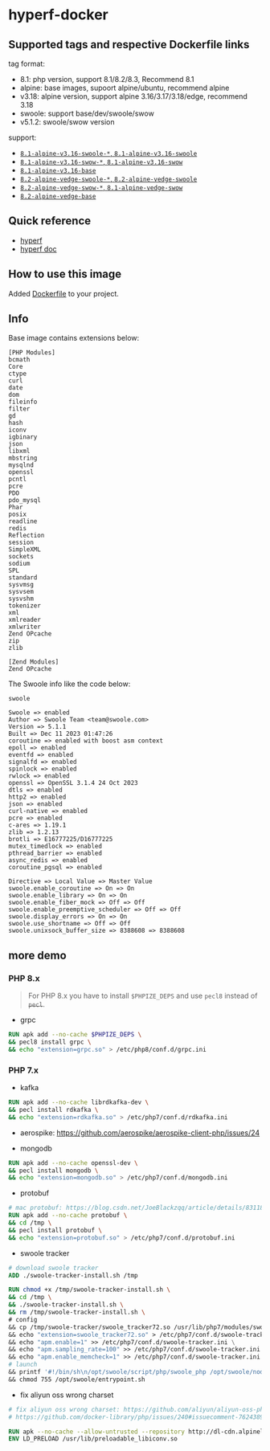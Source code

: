 # hyperf-docker

## Supported tags and respective Dockerfile links

tag format:

- 8.1: php version, support 8.1/8.2/8.3, Recommend 8.1
- alpine: base images, supoort alpine/ubuntu, recommend alpine
- v3.18: alpine version, support alpine 3.16/3.17/3.18/edge, recommend 3.18
- swoole: support base/dev/swoole/swow
- v5.1.2: swoole/swow version

support:

- [`8.1-alpine-v3.16-swoole-*`, `8.1-alpine-v3.16-swoole`](https://github.com/hyperf/hyperf-docker/blob/master/8.1/alpine/swoole/Dockerfile)
- [`8.1-alpine-v3.16-swow-*`, `8.1-alpine-v3.16-swow`](https://github.com/hyperf/hyperf-docker/blob/master/8.1/alpine/swow/Dockerfile)
- [`8.1-alpine-v3.16-base`](https://github.com/hyperf/hyperf-docker/blob/master/8.1/alpine/base/Dockerfile)
- [`8.2-alpine-vedge-swoole-*`, `8.2-alpine-vedge-swoole`](https://github.com/hyperf/hyperf-docker/blob/master/8.2/alpine/swoole/Dockerfile)
- [`8.2-alpine-vedge-swow-*`, `8.1-alpine-vedge-swow`](https://github.com/hyperf/hyperf-docker/blob/master/8.2/alpine/swow/Dockerfile)
- [`8.2-alpine-vedge-base`](https://github.com/hyperf/hyperf-docker/blob/master/8.2/alpine/base/Dockerfile)

## Quick reference

- [hyperf](https://github.com/hyperf)
- [hyperf doc](https://hyperf.wiki)

## How to use this image

Added [Dockerfile](https://github.com/hyperf/hyperf-docker/blob/master/Dockerfile) to your project.

## Info

Base image contains extensions below:

```
[PHP Modules]
bcmath
Core
ctype
curl
date
dom
fileinfo
filter
gd
hash
iconv
igbinary
json
libxml
mbstring
mysqlnd
openssl
pcntl
pcre
PDO
pdo_mysql
Phar
posix
readline
redis
Reflection
session
SimpleXML
sockets
sodium
SPL
standard
sysvmsg
sysvsem
sysvshm
tokenizer
xml
xmlreader
xmlwriter
Zend OPcache
zip
zlib

[Zend Modules]
Zend OPcache
```

The Swoole info like the code below:

```shell
swoole

Swoole => enabled
Author => Swoole Team <team@swoole.com>
Version => 5.1.1
Built => Dec 11 2023 01:47:26
coroutine => enabled with boost asm context
epoll => enabled
eventfd => enabled
signalfd => enabled
spinlock => enabled
rwlock => enabled
openssl => OpenSSL 3.1.4 24 Oct 2023
dtls => enabled
http2 => enabled
json => enabled
curl-native => enabled
pcre => enabled
c-ares => 1.19.1
zlib => 1.2.13
brotli => E16777225/D16777225
mutex_timedlock => enabled
pthread_barrier => enabled
async_redis => enabled
coroutine_pgsql => enabled

Directive => Local Value => Master Value
swoole.enable_coroutine => On => On
swoole.enable_library => On => On
swoole.enable_fiber_mock => Off => Off
swoole.enable_preemptive_scheduler => Off => Off
swoole.display_errors => On => On
swoole.use_shortname => Off => Off
swoole.unixsock_buffer_size => 8388608 => 8388608
```

## more demo

### PHP 8.x

> For PHP 8.x you have to install `$PHPIZE_DEPS` and use `pecl8` instead of <s>`pecl`</s>.

- grpc

```dockerfile
RUN apk add --no-cache $PHPIZE_DEPS \
&& pecl8 install grpc \
&& echo "extension=grpc.so" > /etc/php8/conf.d/grpc.ini
```

### PHP 7.x

- kafka

```dockerfile
RUN apk add --no-cache librdkafka-dev \
&& pecl install rdkafka \
&& echo "extension=rdkafka.so" > /etc/php7/conf.d/rdkafka.ini
```

- aerospike: https://github.com/aerospike/aerospike-client-php/issues/24

- mongodb

```dockerfile
RUN apk add --no-cache openssl-dev \
&& pecl install mongodb \
&& echo "extension=mongodb.so" > /etc/php7/conf.d/mongodb.ini
```

- protobuf

```dockerfile
# mac protobuf: https://blog.csdn.net/JoeBlackzqq/article/details/83118248
RUN apk add --no-cache protobuf \
&& cd /tmp \
&& pecl install protobuf \
&& echo "extension=protobuf.so" > /etc/php7/conf.d/protobuf.ini
```

- swoole tracker

```dockerfile
# download swoole tracker
ADD ./swoole-tracker-install.sh /tmp

RUN chmod +x /tmp/swoole-tracker-install.sh \
&& cd /tmp \
&& ./swoole-tracker-install.sh \
&& rm /tmp/swoole-tracker-install.sh \
# config
&& cp /tmp/swoole-tracker/swoole_tracker72.so /usr/lib/php7/modules/swoole_tracker72.so \
&& echo "extension=swoole_tracker72.so" > /etc/php7/conf.d/swoole-tracker.ini \
&& echo "apm.enable=1" >> /etc/php7/conf.d/swoole-tracker.ini \
&& echo "apm.sampling_rate=100" >> /etc/php7/conf.d/swoole-tracker.ini \
&& echo "apm.enable_memcheck=1" >> /etc/php7/conf.d/swoole-tracker.ini \
# launch
&& printf '#!/bin/sh\n/opt/swoole/script/php/swoole_php /opt/swoole/node-agent/src/node.php' > /opt/swoole/entrypoint.sh \
&& chmod 755 /opt/swoole/entrypoint.sh
```

- fix aliyun oss wrong charset

```dockerfile
# fix aliyun oss wrong charset: https://github.com/aliyun/aliyun-oss-php-sdk/issues/101
# https://github.com/docker-library/php/issues/240#issuecomment-762438977

RUN apk --no-cache --allow-untrusted --repository http://dl-cdn.alpinelinux.org/alpine/edge/community/ add gnu-libiconv=1.15-r2
ENV LD_PRELOAD /usr/lib/preloadable_libiconv.so
```
